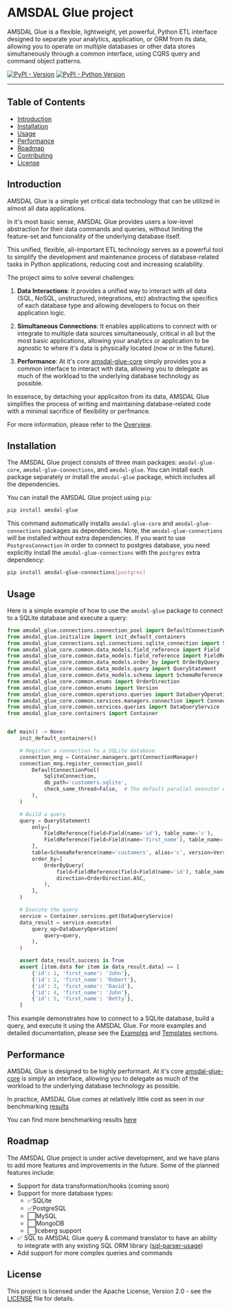# AMSDAL Glue project

AMSDAL Glue is a flexible, lightweight, yet powerful, Python ETL interface designed to separate your analytics, application, or ORM from its data, allowing you to operate on multiple databases or other data stores simultaneously through a common interface, using CQRS query and command object patterns.

[![PyPI - Version](https://img.shields.io/pypi/v/amsdal-glue.svg)](https://pypi.org/project/amsdal-glue)
[![PyPI - Python Version](https://img.shields.io/pypi/pyversions/amsdal-glue.svg)](https://pypi.org/project/amsdal-glue)

-----

## Table of Contents

- [Introduction](#introduction)
- [Installation](#installation)
- [Usage](#usage)
- [Performance](#performance)
- [Roadmap](#roadmap)
- [Contributing](docs/contributing.md)
- [License](#license)

## Introduction

AMSDAL Glue is a simple yet critical data technology that can be utilized in almost all data applications.

In it's most basic sense, AMSDAL Glue provides users a low-level abstraction for their data commands and queries, without limiting the feature-set and funcionality of the underlying database itself. 

This unified, flexible, all-important ETL technology serves as a powerful tool to simplify the development and maintenance process of database-related tasks in Python applications, reducing cost and increasing scalability.

The project aims to solve several challenges:

1. **Data Interactions**: It provides a unified way to interact with all data (SQL, NoSQL, unstructured, integrations, etc) abstracting the
   specifics of each database type and allowing developers to focus on their application logic.

2. **Simultaneous Connections**: It enables applications to connect with or integrate to multiple data sources simultaneously, critical in all but the most basic applications, allowing your analytics or application to be agnostic to where it's data is physically located (now or in the future).

3. **Performance**: At it's core [amsdal-glue-core](libs/core/) simply provides you a common interface to interact with data, allowing you to delegate as much of the workload to the underlying database technology as possible. 

In essensce, by detaching your applicaiton from its data, AMSDAL Glue simplifies the process of writing and maintaining database-related code with a minimal sacrifice of flexibility or perfmance. 

For more information, please refer to the [Overview](docs/overview.md).

## Installation

The AMSDAL Glue project consists of three main packages: `amsdal-glue-core`, `amsdal-glue-connections`,
and `amsdal-glue`. You can install each package separately or install the `amsdal-glue` package, which includes all the
dependencies.

You can install the AMSDAL Glue project using `pip`:

```bash
pip install amsdal-glue
```

This command automatically installs `amsdal-glue-core` and `amsdal-glue-connections` packages as dependencies.
Note, the `amsdal-glue-connections` will be installed without extra dependencies.
If you want to use `PostgresConnection` in order to connect to postgres database, you need explicitly install the
`amsdal-glue-connections` with the `postgres` extra dependency:

```bash
pip install amsdal-glue-connections[postgres]
```

## Usage

Here is a simple example of how to use the `amsdal-glue` package to connect to a SQLite database and execute a query:

```python
from amsdal_glue.connections.connection_pool import DefaultConnectionPool
from amsdal_glue.initialize import init_default_containers
from amsdal_glue_connections.sql.connections.sqlite_connection import SqliteConnection
from amsdal_glue_core.common.data_models.field_reference import Field
from amsdal_glue_core.common.data_models.field_reference import FieldReference
from amsdal_glue_core.common.data_models.order_by import OrderByQuery
from amsdal_glue_core.common.data_models.query import QueryStatement
from amsdal_glue_core.common.data_models.schema import SchemaReference
from amsdal_glue_core.common.enums import OrderDirection
from amsdal_glue_core.common.enums import Version
from amsdal_glue_core.common.operations.queries import DataQueryOperation
from amsdal_glue_core.common.services.managers.connection import ConnectionManager
from amsdal_glue_core.common.services.queries import DataQueryService
from amsdal_glue_core.containers import Container


def main() -> None:
    init_default_containers()

    # Register a connection to a SQLite database
    connection_mng = Container.managers.get(ConnectionManager)
    connection_mng.register_connection_pool(
        DefaultConnectionPool(
            SqliteConnection,
            db_path='customers.sqlite',
            check_same_thread=False,  # The default parallel executor works on top of threads
        ),
    )

    # Build a query
    query = QueryStatement(
        only=[
            FieldReference(field=Field(name='id'), table_name='c'),
            FieldReference(field=Field(name='first_name'), table_name='c'),
        ],
        table=SchemaReference(name='customers', alias='c', version=Version.LATEST),
        order_by=[
            OrderByQuery(
                field=FieldReference(field=Field(name='id'), table_name='c'),
                direction=OrderDirection.ASC,
            ),
        ],
    )

    # Execute the query
    service = Container.services.get(DataQueryService)
    data_result = service.execute(
        query_op=DataQueryOperation(
            query=query,
        ),
    )

    assert data_result.success is True
    assert [item.data for item in data_result.data] == [
        {'id': 1, 'first_name': 'John'},
        {'id': 2, 'first_name': 'Robert'},
        {'id': 3, 'first_name': 'David'},
        {'id': 4, 'first_name': 'John'},
        {'id': 5, 'first_name': 'Betty'},
    ]
```

This example demonstrates how to connect to a SQLite database, build a query, and execute it using the AMSDAL Glue.
For more examples and detailed documentation, please see the [Examples](docs/examples.md) and [Templates](templates/) sections.

## Performance

AMSDAL Glue is designed to be highly performant. At it's core [amsdal-glue-core](libs/core/) is simply an interface, allowing you to delegate as much of the workload to the underlying database technology as possible. 

In practice, AMSDAL Glue comes at relatively little cost as seen in our benchmarking [results](https://amsdal.github.io/amsdal-glue/connections_benchmark/index.html)

You can find more benchmarking results [here](docs/benchmarking.md) 

## Roadmap

The AMSDAL Glue project is under active development, and we have plans to add more features and improvements in the
future. Some of the planned features include:

- Support for data transformation/hooks (coming soon)
- Support for more database types:
    - ✅SQLite
    - ✅PostgreSQL
    - ⬜MySQL
    - ⬜MongoDB
    - ⬜Iceberg support
- ✅ SQL to AMSDAL Glue query & command translator to have an ability to integrate with any existing SQL ORM
  library ([sql-parser-usage](templates/sql-parser-usage/README.md))
- Add support for more complex queries and commands

## License

This project is licensed under the Apache License, Version 2.0 - see the [LICENSE](LICENSE.txt) file for details.


